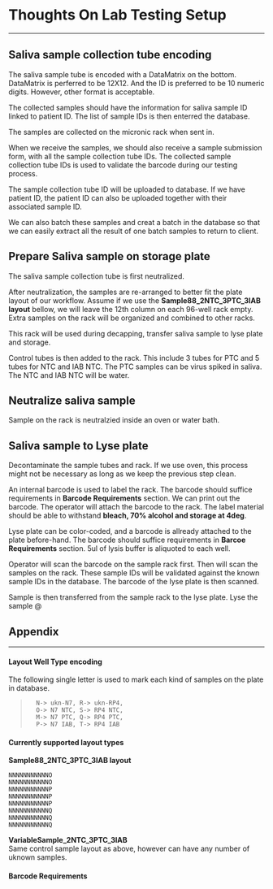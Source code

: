 # Thoughts On Lab Testing Setup
---

## Saliva sample collection tube encoding
The saliva sample tube is encoded with a DataMatrix on the bottom.
DataMatrix is perferred to be 12X12. And the ID is preferred to be 10 numeric digits. However, other format is acceptable.

The collected samples should have the information for saliva sample ID linked to patient ID.
The list of sample IDs is then enterred the database.

The samples are collected on the micronic rack when sent in.

When we receive the samples, we should also receive a sample submission form, with all the sample collection tube IDs.
The collected sample collection tube IDs is used to validate the barcode during our testing process. 

The sample collection tube ID will be uploaded to database. If we have patient ID, the patient ID can also be uploaded together with their associated sample ID.

We can also batch these samples and creat a batch in the database so that we can easily extract all the result of one batch samples to return to client.

## Prepare Saliva sample on storage plate 
The saliva sample collection tube is first neutralized.  

After neutralization, the samples are re-arranged to better fit the plate layout of our workflow.
Assume if we use the **Sample88_2NTC_3PTC_3IAB layout** bellow, we will leave the 12th column on each 96-well rack empty. Extra samples on the rack will be organized and combined to other racks.  

This rack will be used during decapping, transfer saliva sample to lyse plate and storage. 

Control tubes is then added to the rack. This include 3 tubes for PTC and 5 tubes for NTC and IAB NTC.
The PTC samples can be virus spiked in saliva. The NTC and IAB NTC will be water.

## Neutralize saliva sample

Sample on the rack is neutralzied inside an oven or water bath.

## Saliva sample to Lyse plate

Decontaminate the sample tubes and rack. If we use oven, this process might not be necessary as long as we keep the previous step clean.

An internal barcode is used to label the rack. The barcode should suffice requirements in **Barcode Requirements** section. We can print out the barcode. The operator will attach the barcode to the rack. 
The label material should be able to withstand **bleach, 70% alcohol and storage at 4deg**. 

Lyse plate can be color-coded, and a barcode is allready attached to the plate before-hand. The barcode should suffice requirements in **Barcoe Requirements** section. 5ul of lysis buffer is aliquoted to each well.

Operator will scan the barcode on the sample rack first. Then will scan the samples on the rack. These sample IDs will be validated against the known sample IDs in the database. 
The barcode of the lyse plate is then scanned.

Sample is then transferred from the sample rack to the lyse plate.
Lyse the sample @ 




## Appendix
---

#### Layout Well Type encoding
The following single letter is used to mark each kind of samples on the plate in database.
>```
>   N-> ukn-N7, R-> ukn-RP4,
>   O-> N7 NTC, S-> RP4 NTC,  
>   M-> N7 PTC, Q-> RP4 PTC,  
>   P-> N7 IAB, T-> RP4 IAB
>```

#### Currently supported layout types
**Sample88_2NTC_3PTC_3IAB layout**
```
NNNNNNNNNNNO
NNNNNNNNNNNO
NNNNNNNNNNNP
NNNNNNNNNNNP
NNNNNNNNNNNP
NNNNNNNNNNNQ
NNNNNNNNNNNQ
NNNNNNNNNNNQ
```
**VariableSample_2NTC_3PTC_3IAB**  
Same control sample layout as above, however can have any number of uknown samples.

#### Barcode Requirements


